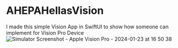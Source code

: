 # AHEPAHellasVision
I made this simple Vision App in SwiftUI to show how someone can implement for Vision Pro Device
![Simulator Screenshot - Apple Vision Pro - 2024-01-23 at 16 50 38](https://github.com/angelosstaboulis/AHEPAHellasVision/assets/79055304/5aea4adf-45ea-4d72-81d2-b5df619861bc)
